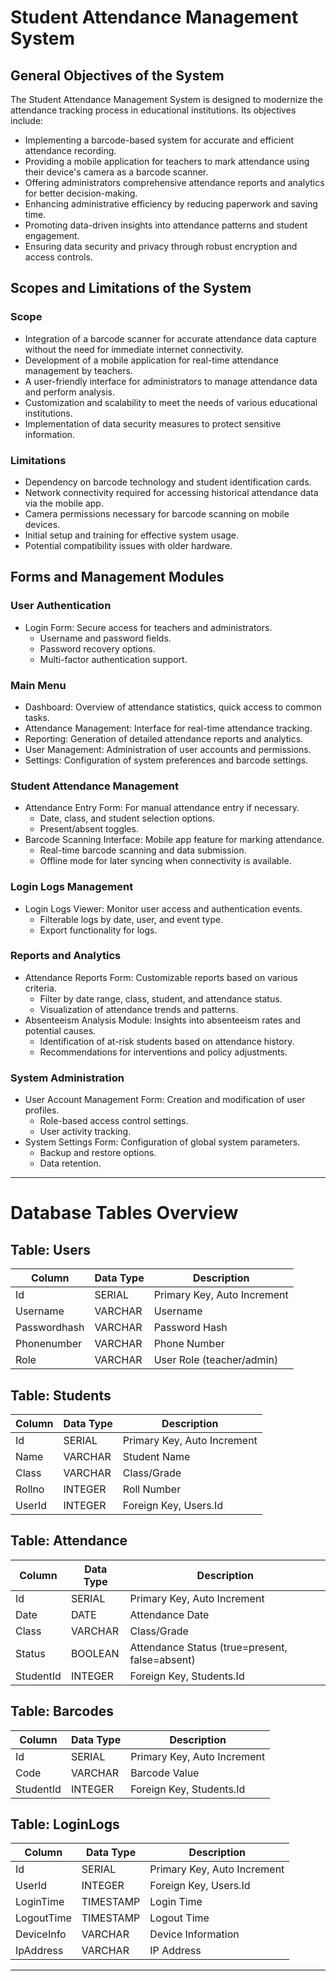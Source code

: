 # Student Attendance Management System

## General Objectives of the System
The Student Attendance Management System is designed to modernize the attendance tracking process in educational institutions. Its objectives include:
- Implementing a barcode-based system for accurate and efficient attendance recording.
- Providing a mobile application for teachers to mark attendance using their device's camera as a barcode scanner.
- Offering administrators comprehensive attendance reports and analytics for better decision-making.
- Enhancing administrative efficiency by reducing paperwork and saving time.
- Promoting data-driven insights into attendance patterns and student engagement.
- Ensuring data security and privacy through robust encryption and access controls.

## Scopes and Limitations of the System
### Scope
- Integration of a barcode scanner for accurate attendance data capture without the need for immediate internet connectivity.
- Development of a mobile application for real-time attendance management by teachers.
- A user-friendly interface for administrators to manage attendance data and perform analysis.
- Customization and scalability to meet the needs of various educational institutions.
- Implementation of data security measures to protect sensitive information.

### Limitations
- Dependency on barcode technology and student identification cards.
- Network connectivity required for accessing historical attendance data via the mobile app.
- Camera permissions necessary for barcode scanning on mobile devices.
- Initial setup and training for effective system usage.
- Potential compatibility issues with older hardware.

## Forms and Management Modules
### User Authentication
- Login Form: Secure access for teachers and administrators.
  - Username and password fields.
  - Password recovery options.
  - Multi-factor authentication support.

### Main Menu
- Dashboard: Overview of attendance statistics, quick access to common tasks.
- Attendance Management: Interface for real-time attendance tracking.
- Reporting: Generation of detailed attendance reports and analytics.
- User Management: Administration of user accounts and permissions.
- Settings: Configuration of system preferences and barcode settings.

### Student Attendance Management
- Attendance Entry Form: For manual attendance entry if necessary.
  - Date, class, and student selection options.
  - Present/absent toggles.
- Barcode Scanning Interface: Mobile app feature for marking attendance.
  - Real-time barcode scanning and data submission.
  - Offline mode for later syncing when connectivity is available.

### Login Logs Management
- Login Logs Viewer: Monitor user access and authentication events.
  - Filterable logs by date, user, and event type.
  - Export functionality for logs.

### Reports and Analytics
- Attendance Reports Form: Customizable reports based on various criteria.
  - Filter by date range, class, student, and attendance status.
  - Visualization of attendance trends and patterns.
- Absenteeism Analysis Module: Insights into absenteeism rates and potential causes.
  - Identification of at-risk students based on attendance history.
  - Recommendations for interventions and policy adjustments.

### System Administration
- User Account Management Form: Creation and modification of user profiles.
  - Role-based access control settings.
  - User activity tracking.
- System Settings Form: Configuration of global system parameters.
  - Backup and restore options.
  - Data retention.

---
# Database Tables Overview

## Table: Users
| Column       | Data Type | Description                         |
|--------------|-----------|-------------------------------------|
| Id           | SERIAL    | Primary Key, Auto Increment         |
| Username     | VARCHAR   | Username                            |
| Passwordhash | VARCHAR   | Password Hash                       |
| Phonenumber  | VARCHAR   | Phone Number                        |
| Role         | VARCHAR   | User Role (teacher/admin)           |

## Table: Students
| Column  | Data Type | Description                       |
|---------|-----------|-----------------------------------|
| Id      | SERIAL    | Primary Key, Auto Increment       |
| Name    | VARCHAR   | Student Name                      |
| Class   | VARCHAR   | Class/Grade                       |
| Rollno  | INTEGER   | Roll Number                       |
| UserId  | INTEGER   | Foreign Key, Users.Id             |

## Table: Attendance
| Column    | Data Type | Description                        |
|-----------|-----------|------------------------------------|
| Id        | SERIAL    | Primary Key, Auto Increment        |
| Date      | DATE      | Attendance Date                    |
| Class     | VARCHAR   | Class/Grade                        |
| Status    | BOOLEAN   | Attendance Status (true=present, false=absent) |
| StudentId | INTEGER   | Foreign Key, Students.Id           |

## Table: Barcodes
| Column    | Data Type | Description                        |
|-----------|-----------|------------------------------------|
| Id        | SERIAL    | Primary Key, Auto Increment        |
| Code      | VARCHAR   | Barcode Value                      |
| StudentId | INTEGER   | Foreign Key, Students.Id           |

## Table: LoginLogs
| Column     | Data Type | Description                        |
|------------|-----------|------------------------------------|
| Id         | SERIAL    | Primary Key, Auto Increment        |
| UserId     | INTEGER   | Foreign Key, Users.Id              |
| LoginTime  | TIMESTAMP | Login Time                         |
| LogoutTime | TIMESTAMP | Logout Time                        |
| DeviceInfo | VARCHAR   | Device Information                  |
| IpAddress  | VARCHAR   | IP Address                         |

---
